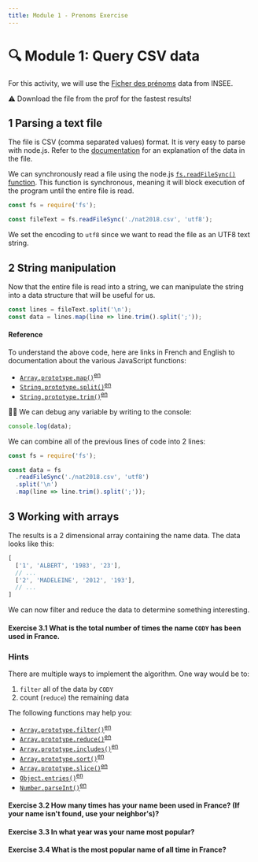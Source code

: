 ```yaml
---
title: Module 1 - Prenoms Exercise
---
```

# 🔍 Module 1: Query CSV data

For this activity, we will use the [Ficher des prénoms](https://www.insee.fr/fr/statistiques/2540004) data from INSEE.

⚠️ Download the file from the prof for the fastest results!

## 1 Parsing a text file

The file is CSV (comma separated values) format. It is very easy to parse with node.js.
Refer to the [documentation](https://www.insee.fr/fr/statistiques/2540004#documentation) for an explanation of the data in the file.

We can synchronously read a file using the node.js [`fs.readFileSync()` function](https://nodejs.org/docs/latest-v10.x/api/fs.html#fs_fs_readfilesync_path_options). This function is synchronous, meaning it will block execution of the program until the entire file is read.

```javascript
const fs = require('fs');

const fileText = fs.readFileSync('./nat2018.csv', 'utf8');
```

We set the encoding to `utf8` since we want to read the file as an UTF8 text string.

## 2 String manipulation

Now that the entire file is read into a string, we can manipulate the string into a data structure that will be useful for us.

```javascript
const lines = fileText.split('\n');
const data = lines.map(line => line.trim().split(';'));
```

#### Reference

To understand the above code, here are links in French and English to documentation about the various JavaScript functions:
* [`Array.prototype.map()`](https://developer.mozilla.org/fr/docs/Web/JavaScript/Reference/Objets_globaux/Array/map)<sup>[en](https://developer.mozilla.org/en-US/docs/Web/JavaScript/Reference/Global_Objects/Array/map)</sup>
* [`String.prototype.split()`](https://developer.mozilla.org/fr/docs/Web/JavaScript/Reference/Objets_globaux/String/split)<sup>[en](https://developer.mozilla.org/en-US/docs/Web/JavaScript/Reference/Global_Objects/String/split)</sup>
* [`String.prototype.trim()`](https://developer.mozilla.org/fr/docs/Web/JavaScript/Reference/Objets_globaux/String/Trim)<sup>[en](https://developer.mozilla.org/en-US/docs/Web/JavaScript/Reference/Global_Objects/String/Trim)</sup>

🚫🐛 We can debug any variable by writing to the console:
```javascript
console.log(data);
```

We can combine all of the previous lines of code into 2 lines:
```javascript
const fs = require('fs');

const data = fs
  .readFileSync('./nat2018.csv', 'utf8')
  .split('\n')
  .map(line => line.trim().split(';'));
```

## 3 Working with arrays 

The results is a 2 dimensional array containing the name data. The data looks like this:

```javascript
[
  ['1', 'ALBERT', '1983', '23'],
  // ...
  ['2', 'MADELEINE', '2012', '193'],
  // ...
]
```

We can now filter and reduce the data to determine something interesting.

#### Exercise 3.1 What is the total number of times the name `CODY` has been used in France.

### Hints

There are multiple ways to implement the algorithm. One way would be to:
1. `filter` all of the data by `CODY`
1. count (`reduce`) the remaining data

The following functions may help you:

* [`Array.prototype.filter()`](https://developer.mozilla.org/fr/docs/Web/JavaScript/Reference/Objets_globaux/Array/filter)<sup>[en](https://developer.mozilla.org/en-US/docs/Web/JavaScript/Reference/Global_Objects/Array/filter)</sup>
* [`Array.prototype.reduce()`](https://developer.mozilla.org/fr/docs/Web/JavaScript/Reference/Objets_globaux/Array/reduce)<sup>[en](https://developer.mozilla.org/en-US/docs/Web/JavaScript/Reference/Global_Objects/Array/reduce)</sup>
* [`Array.prototype.includes()`](https://developer.mozilla.org/fr/docs/Web/JavaScript/Reference/Objets_globaux/Array/includes)<sup>[en](https://developer.mozilla.org/en-US/docs/Web/JavaScript/Reference/Global_Objects/Array/includes)</sup>
* [`Array.prototype.sort()`](https://developer.mozilla.org/fr/docs/Web/JavaScript/Reference/Objets_globaux/Array/sort)<sup>[en](https://developer.mozilla.org/en-US/docs/Web/JavaScript/Reference/Global_Objects/Array/sort)</sup>
* [`Array.prototype.slice()`](https://developer.mozilla.org/fr/docs/Web/JavaScript/Reference/Objets_globaux/Array/slice)<sup>[en](https://developer.mozilla.org/en-US/docs/Web/JavaScript/Reference/Global_Objects/Array/slice)</sup>
* [`Object.entries()`](https://developer.mozilla.org/fr/docs/Web/JavaScript/Reference/Objets_globaux/Object/entries)<sup>[en](https://developer.mozilla.org/en-US/docs/Web/JavaScript/Reference/Global_Objects/Object/entries)</sup>
* [`Number.parseInt()`](https://developer.mozilla.org/fr/docs/Web/JavaScript/Reference/Objets_globaux/Number/parseInt)<sup>[en](https://developer.mozilla.org/en-US/docs/Web/JavaScript/Reference/Global_Objects/Number/parseInt)</sup>

#### Exercise 3.2 How many times has your name been used in France? (If your name isn't found, use your neighbor's)?

#### Exercise 3.3 In what year was your name most popular?

#### Exercise 3.4 What is the most popular name of all time in France?
